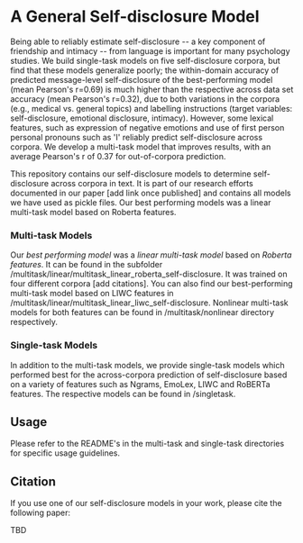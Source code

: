 # A General Self-disclosure Model

Being able to reliably estimate self-disclosure -- a key component of friendship and intimacy -- from language is important for many psychology studies. We build single-task models on five self-disclosure corpora, but find that these models generalize poorly; the within-domain accuracy of predicted message-level self-disclosure of the best-performing model (mean Pearson's r=0.69) is much higher than the respective across data set accuracy (mean Pearson's r=0.32), due to both variations in the corpora (e.g., medical vs. general topics) and labelling instructions (target variables: self-disclosure, emotional disclosure, intimacy). However, some lexical features, such as expression of negative emotions and use of first person personal pronouns such as 'I' reliably predict self-disclosure across corpora. We develop a multi-task model that improves results, with an average Pearson's r of 0.37 for out-of-corpora prediction. 

This repository contains our self-disclosure models to determine self-disclosure across corpora in text. It is part of our research efforts documented in our paper [add link once published] and contains all models we have used as pickle files. Our best performing models was a linear multi-task model based on Roberta features.


### Multi-task Models

Our *best performing model* was a *linear multi-task model* based on *Roberta features*. It can be found in the subfolder /multitask/linear/multitask_linear_roberta_self-disclosure. It was trained on four different corpora [add citations]. You can also find our best-performing multi-task model based on LIWC features in /multitask/linear/multitask_linear_liwc_self-disclosure. Nonlinear multi-task models for both features can be found in /multitask/nonlinear directory respectively.

### Single-task Models

In addition to the multi-task models, we provide single-task models which performed best for the across-corpora prediction of self-disclosure based on a variety of features such as Ngrams, EmoLex, LIWC and RoBERTa features. The respective models can be found in /singletask.

## Usage

Please refer to the README's in the multi-task and single-task directories for specific usage guidelines.

## Citation

If you use one of our self-disclosure models in your work, please cite the following paper:

TBD
